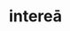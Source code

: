 ---
title: intereā
meaning: meanwhile
ch: [ten, f1, f, 7r]
pos: adverb
laudio: ../assets/audio/interea-laudio.mp3
haudio: ../assets/audio/interea-laudio.mp3
six: y
---